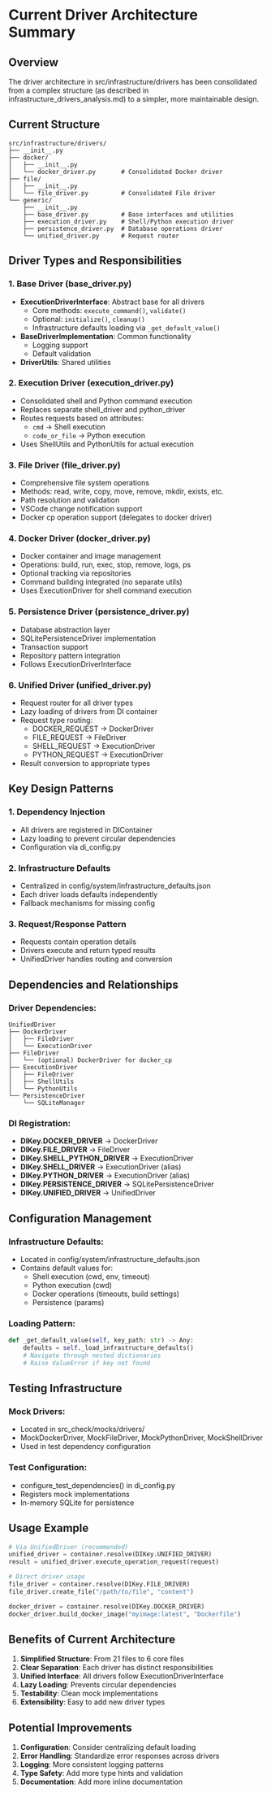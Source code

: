 # Current Driver Architecture Summary

## Overview
The driver architecture in src/infrastructure/drivers has been consolidated from a complex structure (as described in infrastructure_drivers_analysis.md) to a simpler, more maintainable design.

## Current Structure

```
src/infrastructure/drivers/
├── __init__.py
├── docker/
│   ├── __init__.py
│   └── docker_driver.py       # Consolidated Docker driver
├── file/
│   ├── __init__.py
│   └── file_driver.py         # Consolidated File driver
└── generic/
    ├── __init__.py
    ├── base_driver.py         # Base interfaces and utilities
    ├── execution_driver.py    # Shell/Python execution driver
    ├── persistence_driver.py  # Database operations driver
    └── unified_driver.py      # Request router

```

## Driver Types and Responsibilities

### 1. Base Driver (base_driver.py)
- **ExecutionDriverInterface**: Abstract base for all drivers
  - Core methods: `execute_command()`, `validate()`
  - Optional: `initialize()`, `cleanup()`
  - Infrastructure defaults loading via `_get_default_value()`
- **BaseDriverImplementation**: Common functionality
  - Logging support
  - Default validation
- **DriverUtils**: Shared utilities

### 2. Execution Driver (execution_driver.py)
- Consolidated shell and Python command execution
- Replaces separate shell_driver and python_driver
- Routes requests based on attributes:
  - `cmd` → Shell execution
  - `code_or_file` → Python execution
- Uses ShellUtils and PythonUtils for actual execution

### 3. File Driver (file_driver.py)
- Comprehensive file system operations
- Methods: read, write, copy, move, remove, mkdir, exists, etc.
- Path resolution and validation
- VSCode change notification support
- Docker cp operation support (delegates to docker driver)

### 4. Docker Driver (docker_driver.py)
- Docker container and image management
- Operations: build, run, exec, stop, remove, logs, ps
- Optional tracking via repositories
- Command building integrated (no separate utils)
- Uses ExecutionDriver for shell command execution

### 5. Persistence Driver (persistence_driver.py)
- Database abstraction layer
- SQLitePersistenceDriver implementation
- Transaction support
- Repository pattern integration
- Follows ExecutionDriverInterface

### 6. Unified Driver (unified_driver.py)
- Request router for all driver types
- Lazy loading of drivers from DI container
- Request type routing:
  - DOCKER_REQUEST → DockerDriver
  - FILE_REQUEST → FileDriver
  - SHELL_REQUEST → ExecutionDriver
  - PYTHON_REQUEST → ExecutionDriver
- Result conversion to appropriate types

## Key Design Patterns

### 1. Dependency Injection
- All drivers are registered in DIContainer
- Lazy loading to prevent circular dependencies
- Configuration via di_config.py

### 2. Infrastructure Defaults
- Centralized in config/system/infrastructure_defaults.json
- Each driver loads defaults independently
- Fallback mechanisms for missing config

### 3. Request/Response Pattern
- Requests contain operation details
- Drivers execute and return typed results
- UnifiedDriver handles routing and conversion

## Dependencies and Relationships

### Driver Dependencies:
```
UnifiedDriver
├── DockerDriver
│   ├── FileDriver
│   └── ExecutionDriver
├── FileDriver
│   └── (optional) DockerDriver for docker_cp
├── ExecutionDriver
│   ├── FileDriver
│   ├── ShellUtils
│   └── PythonUtils
└── PersistenceDriver
    └── SQLiteManager
```

### DI Registration:
- **DIKey.DOCKER_DRIVER** → DockerDriver
- **DIKey.FILE_DRIVER** → FileDriver
- **DIKey.SHELL_PYTHON_DRIVER** → ExecutionDriver
- **DIKey.SHELL_DRIVER** → ExecutionDriver (alias)
- **DIKey.PYTHON_DRIVER** → ExecutionDriver (alias)
- **DIKey.PERSISTENCE_DRIVER** → SQLitePersistenceDriver
- **DIKey.UNIFIED_DRIVER** → UnifiedDriver

## Configuration Management

### Infrastructure Defaults:
- Located in config/system/infrastructure_defaults.json
- Contains default values for:
  - Shell execution (cwd, env, timeout)
  - Python execution (cwd)
  - Docker operations (timeouts, build settings)
  - Persistence (params)

### Loading Pattern:
```python
def _get_default_value(self, key_path: str) -> Any:
    defaults = self._load_infrastructure_defaults()
    # Navigate through nested dictionaries
    # Raise ValueError if key not found
```

## Testing Infrastructure

### Mock Drivers:
- Located in src_check/mocks/drivers/
- MockDockerDriver, MockFileDriver, MockPythonDriver, MockShellDriver
- Used in test dependency configuration

### Test Configuration:
- configure_test_dependencies() in di_config.py
- Registers mock implementations
- In-memory SQLite for persistence

## Usage Example

```python
# Via UnifiedDriver (recommended)
unified_driver = container.resolve(DIKey.UNIFIED_DRIVER)
result = unified_driver.execute_operation_request(request)

# Direct driver usage
file_driver = container.resolve(DIKey.FILE_DRIVER)
file_driver.create_file("/path/to/file", "content")

docker_driver = container.resolve(DIKey.DOCKER_DRIVER)
docker_driver.build_docker_image("myimage:latest", "Dockerfile")
```

## Benefits of Current Architecture

1. **Simplified Structure**: From 21 files to 6 core files
2. **Clear Separation**: Each driver has distinct responsibilities
3. **Unified Interface**: All drivers follow ExecutionDriverInterface
4. **Lazy Loading**: Prevents circular dependencies
5. **Testability**: Clean mock implementations
6. **Extensibility**: Easy to add new driver types

## Potential Improvements

1. **Configuration**: Consider centralizing default loading
2. **Error Handling**: Standardize error responses across drivers
3. **Logging**: More consistent logging patterns
4. **Type Safety**: Add more type hints and validation
5. **Documentation**: Add more inline documentation